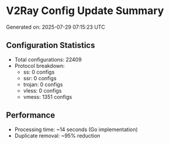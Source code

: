 # V2Ray Config Update Summary
Generated on: 2025-07-29 07:15:23 UTC

## Configuration Statistics
- Total configurations: 22409
- Protocol breakdown:
  - ss: 0 configs
  - ssr: 0 configs
  - trojan: 0 configs
  - vless: 0 configs
  - vmess: 1351 configs

## Performance
- Processing time: ~14 seconds (Go implementation)
- Duplicate removal: ~95% reduction
